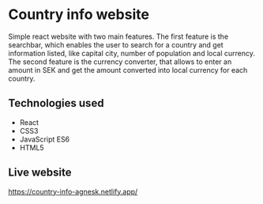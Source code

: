 # Country info website

Simple react website with two main features. The first feature is the searchbar, which enables the user to search for a country and get information listed, like capital city, number of population and local currency. The second feature is the currency converter, that allows to enter an amount in SEK and get the amount converted into local currency for each country.

## Technologies used

- React 
- CSS3
- JavaScript ES6
- HTML5
 
## Live website

https://country-info-agnesk.netlify.app/
